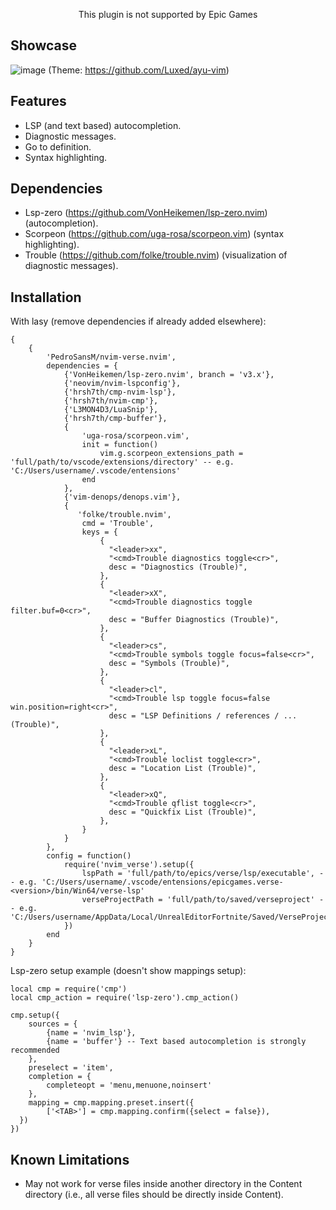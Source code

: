 <p align="center">
	This plugin is not supported by Epic Games
</p>

## Showcase
![image](https://github.com/user-attachments/assets/fd0c1b99-f3b6-4bb5-a288-8aa1e53475c3)
(Theme: https://github.com/Luxed/ayu-vim)

## Features
- LSP (and text based) autocompletion.
- Diagnostic messages.
- Go to definition.
- Syntax highlighting.

## Dependencies
- Lsp-zero (https://github.com/VonHeikemen/lsp-zero.nvim) (autocompletion).
- Scorpeon (https://github.com/uga-rosa/scorpeon.vim) (syntax highlighting).
- Trouble (https://github.com/folke/trouble.nvim) (visualization of diagnostic messages).

## Installation
With lasy (remove dependencies if already added elsewhere):

```
{
    {
        'PedroSansM/nvim-verse.nvim',
        dependencies = {
            {'VonHeikemen/lsp-zero.nvim', branch = 'v3.x'},
            {'neovim/nvim-lspconfig'},
            {'hrsh7th/cmp-nvim-lsp'},
            {'hrsh7th/nvim-cmp'},
            {'L3MON4D3/LuaSnip'},
            {'hrsh7th/cmp-buffer'},
            {
                'uga-rosa/scorpeon.vim',
                init = function()
                    vim.g.scorpeon_extensions_path = 'full/path/to/vscode/extensions/directory' -- e.g. 'C:/Users/username/.vscode/entensions'
                end
            }, 
            {'vim-denops/denops.vim'},
            {
               'folke/trouble.nvim',
                cmd = 'Trouble',
                keys = {
                    {
                      "<leader>xx",
                      "<cmd>Trouble diagnostics toggle<cr>",
                      desc = "Diagnostics (Trouble)",
                    },
                    {
                      "<leader>xX",
                      "<cmd>Trouble diagnostics toggle filter.buf=0<cr>",
                      desc = "Buffer Diagnostics (Trouble)",
                    },
                    {
                      "<leader>cs",
                      "<cmd>Trouble symbols toggle focus=false<cr>",
                      desc = "Symbols (Trouble)",
                    },
                    {
                      "<leader>cl",
                      "<cmd>Trouble lsp toggle focus=false win.position=right<cr>",
                      desc = "LSP Definitions / references / ... (Trouble)",
                    },
                    {
                      "<leader>xL",
                      "<cmd>Trouble loclist toggle<cr>",
                      desc = "Location List (Trouble)",
                    },
                    {
                      "<leader>xQ",
                      "<cmd>Trouble qflist toggle<cr>",
                      desc = "Quickfix List (Trouble)",
                    },
                }
            }
        },
        config = function()
            require('nvim_verse').setup({
                lspPath = 'full/path/to/epics/verse/lsp/executable', -- e.g. 'C:/Users/username/.vscode/entensions/epicgames.verse-<version>/bin/Win64/verse-lsp'
                verseProjectPath = 'full/path/to/saved/verseproject' -- e.g. 'C:/Users/username/AppData/Local/UnrealEditorFortnite/Saved/VerseProject'
            })
        end
    }
}
```

Lsp-zero setup example (doesn't show mappings setup):

```
local cmp = require('cmp')
local cmp_action = require('lsp-zero').cmp_action()

cmp.setup({
	sources = {
		{name = 'nvim_lsp'},
		{name = 'buffer'} -- Text based autocompletion is strongly recommended
	},
	preselect = 'item',
	completion = {
		completeopt = 'menu,menuone,noinsert'
	},
	mapping = cmp.mapping.preset.insert({
		['<TAB>'] = cmp.mapping.confirm({select = false}),
  })
})
```
## Known Limitations
- May not work for verse files inside another directory in the Content directory (i.e., all verse files should be directly inside Content).

